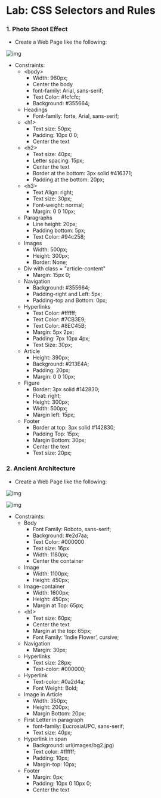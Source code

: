 Lab: CSS Selectors and Rules 
==================================

### 1.  Photo Shoot Effect
* Create a Web Page like the following:

![img](https://raw.githubusercontent.com/MBrato/HTML-CSS-JavaScript/master/Web%20Fundamentals/04.Introduction%20to%20CSS/images/photo_shoot_effect.png)
* Constraints:
  * \<body\>
    * Width: 960px;
    * Center the body
    * font-family: Arial, sans-serif;
    * Text Color: #fcfcfc;
    * Background: #355664;
  * Headings
    * Font-family: forte, Arial, sans-serif;
  * \<h1\>
    * Text size: 50px;
    * Padding: 10px 0 0;
    * Center the text
  * \<h2\>
    * Text size: 40px;
    * Letter spacing: 15px;
    * Center the text
    * Border at the bottom: 3px solid #416371;
    * Padding at the bottom: 20px;
  * \<h3\>
    * Text Align: right;
    * Text size: 30px;
    * Font-weight: normal;
    * Margin: 0 0 10px;
  * Paragraphs
    * Line height: 20px;
    * Padding bottom: 5px;
    * Text Color: #94c258;
  * Images
    * Width: 500px;
    * Height: 300px;
    * Border: None;
  * Div with class = "article-content"
    * Margin: 15px 0;
  * Navigation
    * Background: #355664;
    * Padding-right and Left: 5px;
    * Padding-top and Bottom: 0px;
  * Hyperlinks
    * Text Color: #ffffff;
    * Text Color: #7CB3E9;
    * Text Color: #8EC45B;
    * Margin: 5px 2px;
    * Padding: 7px 10px 4px;
    * Text Size: 30px;
  * Article
    * Height: 390px;
    * Background: #213E4A;
    * Padding: 20px;
    * Margin: 0 0 10px;
  * Figure
    * Border: 3px solid #142830;
    * Float: right;
    * Height: 300px;
    * Width: 500px;
    * Margin left: 15px;
  * Footer
    * Border at top: 3px solid #142830;
    * Padding Top: 15px;
    * Margin Bottom: 30px;
    * Center the text
    * Text size: 20px;

### 2.  Ancient Architecture
* Create a Web Page like the following:

![img](https://raw.githubusercontent.com/MBrato/HTML-CSS-JavaScript/master/Web%20Fundamentals/04.Introduction%20to%20CSS/images/ancient_architecture_1.png)

![img](https://raw.githubusercontent.com/MBrato/HTML-CSS-JavaScript/master/Web%20Fundamentals/04.Introduction%20to%20CSS/images/ancient_architecture_2.png)
* Constraints:
  * Body
    * Font Family: Roboto, sans-serif;
    * Background: #e2d7aa;
    * Text Color: #000000
    * Text size: 16px
    * Width: 1180px;
    * Center the container
  * Image
    * Width: 1100px;
    * Height: 450px;
  * Image-container
    * Width: 1600px;
    * Height: 450px;
    * Margin at Top: 65px;
  * \<h1\>
    * Text size: 60px;
    * Center the text
    * Margin at the top: 65px;
    * Font Family: ‘Indie Flower’, cursive;
  * Navigation
    * Margin: 30px;
  * Hyperlinks
    * Text size: 28px;
    * Text-color: #000000;
  * Hyperlink
    * Text-color: #0a2d4a;
    * Font Weight: Bold;
  * Image in Article
    * Width: 350px;
    * Height: 200px;
    * Margin Bottom: 20px;
  * First Letter in paragraph
    * font-family: EucrosiaUPC, sans-serif;
    * Text size: 40px;
  * Hyperlink in span
    * Background: url(images/bg2.jpg)
    * Text color: #ffffff;
    * Padding: 10px;
    * Margin-top: 10px;
  * Footer
    * Margin: 0px;
    * Padding: 10px 0 10px 0;
    * Center the text
